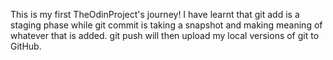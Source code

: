 This is my first TheOdinProject's journey! 
I have learnt that git add is a staging phase while git commit is taking a snapshot and making meaning of whatever that is added.
git push will then upload my local versions of git to GitHub.